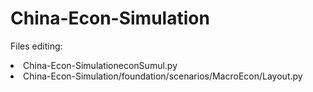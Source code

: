 # China-Econ-Simulation

<p> Files editing: </p>
<li> China-Econ-SimulationeconSumul.py </li>
<li> China-Econ-Simulation/foundation/scenarios/MacroEcon/Layout.py </li>
